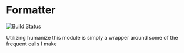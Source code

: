 Formatter
=========
[![Build Status](https://travis-ci.org/MikeFielden/Formatter.svg?branch=master)](https://travis-ci.org/MikeFielden/Formatter)

Utilizing humanize this module is simply a wrapper around some of the frequent calls I make
